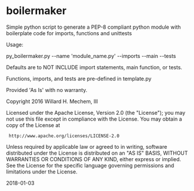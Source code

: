 # boilermaker
Simple python script to generate a PEP-8 compliant python module with boilerplate code for imports, functions and unittests


Usage:

py_boilermaker.py --name 'module_name.py' --imports --main --tests

Defaults are to NOT INCLUDE import statements, main function, or tests.

Functions, imports, and tests are pre-defined in template.py

Provided 'As Is' with no warranty.

Copyright 2016 Willard H. Mechem, III

   Licensed under the Apache License, Version 2.0 (the "License");
   you may not use this file except in compliance with the License.
   You may obtain a copy of the License at

     http://www.apache.org/licenses/LICENSE-2.0

   Unless required by applicable law or agreed to in writing, software
   distributed under the License is distributed on an "AS IS" BASIS,
   WITHOUT WARRANTIES OR CONDITIONS OF ANY KIND, either express or implied.
   See the License for the specific language governing permissions and
   limitations under the License.

2018-01-03
